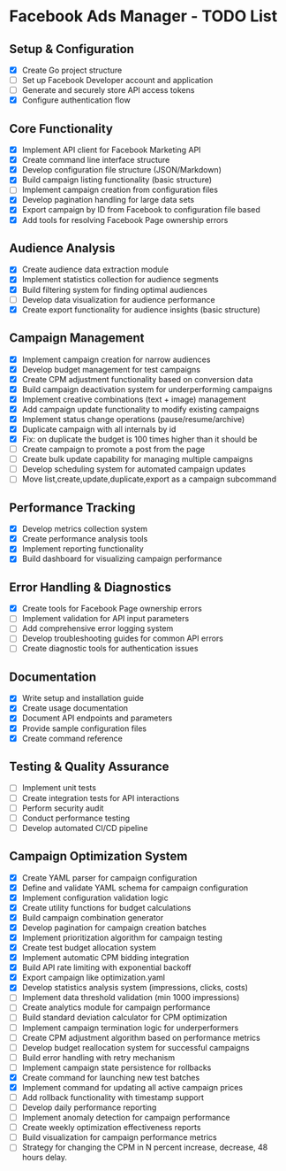# Facebook Ads Manager - TODO List

## Setup & Configuration
- [x] Create Go project structure
- [ ] Set up Facebook Developer account and application
- [ ] Generate and securely store API access tokens
- [x] Configure authentication flow

## Core Functionality
- [x] Implement API client for Facebook Marketing API
- [x] Create command line interface structure
- [x] Develop configuration file structure (JSON/Markdown)
- [x] Build campaign listing functionality (basic structure)
- [ ] Implement campaign creation from configuration files
- [x] Develop pagination handling for large data sets
- [x] Export campaign by ID from Facebook to configuration file based
- [x] Add tools for resolving Facebook Page ownership errors

## Audience Analysis
- [x] Create audience data extraction module
- [x] Implement statistics collection for audience segments
- [x] Build filtering system for finding optimal audiences
- [ ] Develop data visualization for audience performance
- [x] Create export functionality for audience insights (basic structure)

## Campaign Management
- [x] Implement campaign creation for narrow audiences
- [x] Develop budget management for test campaigns
- [x] Create CPM adjustment functionality based on conversion data
- [x] Build campaign deactivation system for underperforming campaigns
- [x] Implement creative combinations (text + image) management
- [x] Add campaign update functionality to modify existing campaigns
- [x] Implement status change operations (pause/resume/archive)
- [x] Duplicate campaign with all internals by id
- [x] Fix: on duplicate the budget is 100 times higher than it should be
- [ ] Create campaign to promote a post from the page
- [ ] Create bulk update capability for managing multiple campaigns
- [ ] Develop scheduling system for automated campaign updates
- [ ] Move list,create,update,duplicate,export as a campaign subcommand

## Performance Tracking
- [x] Develop metrics collection system
- [x] Create performance analysis tools
- [x] Implement reporting functionality
- [x] Build dashboard for visualizing campaign performance

## Error Handling & Diagnostics
- [x] Create tools for Facebook Page ownership errors
- [ ] Implement validation for API input parameters
- [ ] Add comprehensive error logging system
- [ ] Develop troubleshooting guides for common API errors
- [ ] Create diagnostic tools for authentication issues

## Documentation
- [x] Write setup and installation guide
- [x] Create usage documentation
- [x] Document API endpoints and parameters
- [x] Provide sample configuration files
- [x] Create command reference

## Testing & Quality Assurance
- [ ] Implement unit tests
- [ ] Create integration tests for API interactions
- [ ] Perform security audit
- [ ] Conduct performance testing
- [ ] Develop automated CI/CD pipeline

## Campaign Optimization System
- [x] Create YAML parser for campaign configuration
- [x] Define and validate YAML schema for campaign configuration
- [x] Implement configuration validation logic
- [x] Create utility functions for budget calculations
- [x] Build campaign combination generator
- [x] Develop pagination for campaign creation batches
- [x] Implement prioritization algorithm for campaign testing
- [x] Create test budget allocation system
- [x] Implement automatic CPM bidding integration
- [x] Build API rate limiting with exponential backoff
- [x] Export campaign like optimization.yaml
- [x] Develop statistics analysis system (impressions, clicks, costs)
- [ ] Implement data threshold validation (min 1000 impressions)
- [ ] Create analytics module for campaign performance
- [ ] Build standard deviation calculator for CPM optimization
- [ ] Implement campaign termination logic for underperformers
- [ ] Create CPM adjustment algorithm based on performance metrics
- [ ] Develop budget reallocation system for successful campaigns
- [ ] Build error handling with retry mechanism
- [ ] Implement campaign state persistence for rollbacks
- [x] Create command for launching new test batches
- [x] Implement command for updating all active campaign prices
- [ ] Add rollback functionality with timestamp support
- [ ] Develop daily performance reporting
- [ ] Implement anomaly detection for campaign performance
- [ ] Create weekly optimization effectiveness reports
- [ ] Build visualization for campaign performance metrics
- [ ] Strategy for changing the CPM in N percent increase, decrease, 48 hours delay.